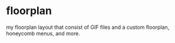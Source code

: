 # floorplan
my floorplan layout that consist of GIF files and a custom floorplan, honeycomb menus, and more.
